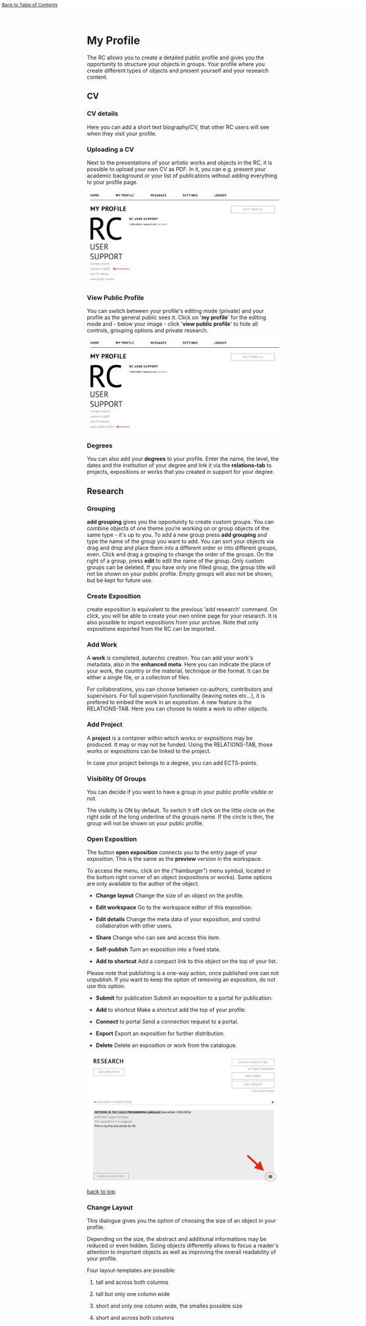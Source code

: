 <div style="font-size:12px;position:fixed;top:0px;padding-top:5px;left:5px;background-color:#fff;width:100%;"><a href="#TOC">Back to Table of Contents</a></div>

# My Profile

The RC allows you to create a detailed public profile and gives you the opportunity to structure your objects in groups. Your profile where you create different types of objects and present yourself and your research content.

## CV

### CV details
Here you can add a short text biography/CV, that other RC users will see when they visit your profile.


### Uploading a CV

Next to the presentations of your artistic works and objects in the RC, it is possible to upload your own CV as PDF. In it, you can e.g. present your academic background or your list of publications without adding everything to your profile page.

![upload your cv](images/upload_cv.png "upload a cv")

### View Public Profile
You can switch between your profile's editing mode (private) and your profile as the general public sees it. Click on '__my profile__' for the editing mode and - below your image - click '__view public profile__' to hide all controls, grouping options and private research.

![view public profile](images/view_public_profile.png "view public profile")

### Degrees
You can also add your __degrees__ to your profile. Enter the name, the level, the dates and the institution of your degree and link it via the __relations-tab__ to projects, expositions or works that you created in support for your degree.

## Research

### Grouping

__add grouping__ gives you the opportunity to create custom groups. You can combine objects of one theme you‘re working on or group objects of the same type - it's up to you. To add a new group press __add grouping__ and type the name of the group you want to add. You can sort your objects via drag and drop and place them into a different order or into different groups, even. Click and drag a grouping to change the order of the groups. On the right of a group, press __edit__ to edit the name of the group. Only custom groups can be deleted. If you have only one filled group, the group title will not be shown on your public profile. Empty groups will also not be shown, but be kept for future use.

 

### Create Exposition

create exposition is equivalent to the previous 'add research' command. On click, you will be able to create your own online page for your research.
It is also possible to import expositions from your archive. Note that only expositions exported from the RC can be imported.

### Add Work

A __work__ is completed, autarchic creation. You can add your work's metadata, also in the __enhanced meta__. Here you can indicate the place of your work, the country or the material, technique or the format. It can be either a single file, or a collection of files.

For collaborations, you can choose between co-authors, contributors and supervisors. For full supervision functionality (leaving notes etc...), it is prefered to embed the work in an exposition.
A new feature is the RELATIONS-TAB. Here you can choose to relate a work to other objects.

### Add Project 

A __project__ is a container within which works or expositions may be produced. It may or may not be funded. Using the RELATIONS-TAB, those works or expositions can be linked to the project.

In case your project belongs to a degree, you can add ECTS-points.

### Visibility Of Groups

You can decide if you want to have a group in your public profile visible or not.

The visibilty is ON by default. To switch it off click on the little circle on the right side of the long underline of the groups name. If the circle is thin, the group will not be shown on your public profile.

### Open Exposition

The button __open exposition__ connects you to the entry page of your exposition. 
This is the same as the __preview__ version in the workspace.


To access the menu, click on the ("hamburger") menu symbol, located in the bottom right corner of an object (expositions or works). Some options are only available to the author of the object.

* __Change layout__ Change the size of an object on the profile.

* __Edit workspace__ Go to the workspace editor of this exposition.

* __Edit details__ Change the meta data of your exposition, and control collaboration with other users.

* __Share__ Change who can see and access this item.

* __Self-publish__ Turn an exposition into a fixed state.

* __Add to shortcut__ Add a compact link to this object on the top of your list. 

Please note that publishing is a one-way action, once published one can not  unpublish. If you want to keep the option of removing an exposition, do not use this option.

* __Submit__ for publication Submit an exposition to a portal for publication.

* __Add__ to shortcut Make a shortcut add the top of your profile.

* __Connect__ to portal Send a connection request to a portal.

* __Export__ Export an exposition for further distribution.

* __Delete__ Delete an exposition or work from the catalogue.

![object menu location](images/hamburger_location.png "image showing location of menu button")

[back to top](#profile)

### Change Layout

This dialogue gives you the option of choosing the size of an object in your profile.

Depending on the size, the abstract and additional informations may be reduced or even hidden. Sizing objects differently allows to focus a reader's attention to important objects as well as improving the overall readability of your profile.

Four layout-templates are possible: 

1. tall and across both columns

2. tall but only one column wide

3. short and only one column wide, the smalles possible size

4. short and across both columns

 

 

 
